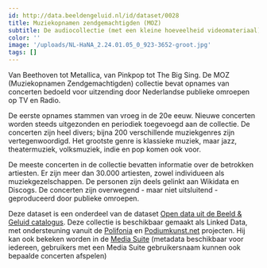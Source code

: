 ```yaml
---
id: http://data.beeldengeluid.nl/id/dataset/0028
title: Muziekopnamen zendgemachtigden (MOZ)
subtitle: De audiocollectie (met een kleine hoeveelheid videomateriaal) Muziekopnamen Zendgemachtigden (MOZ) bevat originele, al of niet uitgezonden concert- en studioregistraties. De collectie bestaat uit ruw materiaal. 
color: ''
image: '/uploads/NL-HaNA_2.24.01.05_0_923-3652-groot.jpg'
tags: []
---
```


Van Beethoven tot Metallica, van Pinkpop tot The Big Sing. De MOZ (Muziekopnamen Zendgemachtigden) collectie bevat opnames van concerten 
bedoeld voor uitzending door Nederlandse publieke omroepen op TV en Radio. 

De eerste opnames stammen van vroeg in de 20e eeuw. Nieuwe concerten worden steeds uitgezonden en periodiek toegevoegd aan de collectie. 
De concerten zijn heel divers; bijna 200 verschillende muziekgenres zijn vertegenwoordigd. 
Het grootste genre is klassieke muziek, maar jazz, theatermuziek, volksmuziek, indie en pop komen ook voor.

De meeste concerten in de collectie bevatten informatie over de betrokken artiesten. Er zijn meer dan 30.000 artiesten, zowel individueen als muziekgezelschappen. 
De personen zijn deels gelinkt aan Wikidata en Discogs.
De concerten zijn overwegend - maar niet uitsluitend - geproduceerd door publieke omroepen.

Deze dataset is een onderdeel van de dataset [Open data uit de Beeld & Geluid catalogus](/nl/datasets/nisv-media-catalog).
Deze collectie is beschikbaar gemaakt als Linked Data, met ondersteuning vanuit de [Polifonia](https://polifonia-project.eu/) en [Podiumkunst.net](https://www.podiumkunst.net/) projecten. Hij kan ook bekeken worden in de <a target="_blank" href="https://mediasuite.clariah.nl/tool/single-search?queryId=6688eee0-db29-4f6e-9eae-fdc28d38cc64">Media Suite</a>  (metadata beschikbaar voor iedereen, gebruikers met een Media Suite gebruikersnaam kunnen
ook bepaalde concerten afspelen)

